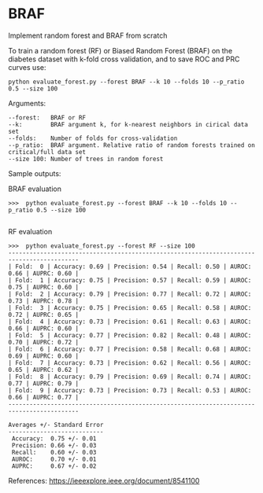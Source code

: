 # BRAF
Implement random forest and BRAF from scratch


To train a random forest (RF) or Biased Random Forest (BRAF) on the diabetes dataset with k-fold cross validation, and to save ROC and PRC curves use:

```python evaluate_forest.py --forest BRAF --k 10 --folds 10 --p_ratio 0.5 --size 100```

Arguments:

```
--forest:   BRAF or RF
--k:        BRAF argument k, for k-nearest neighbors in cirical data set
--folds:    Number of folds for cross-validation
--p_ratio:  BRAF argument. Relative ratio of random forests trained on critical/full data set
--size 100: Number of trees in random forest
```

Sample outputs:

BRAF evaluation
```
>>>  python evaluate_forest.py --forest BRAF --k 10 --folds 10 --p_ratio 0.5 --size 100


```

RF evaluation
```
>>>  python evaluate_forest.py --forest RF --size 100
------------------------------------------------------------------------------------------
| Fold:  0 | Accuracy: 0.69 | Precision: 0.54 | Recall: 0.50 | AUROC: 0.66 | AUPRC: 0.60 |
| Fold:  1 | Accuracy: 0.75 | Precision: 0.57 | Recall: 0.59 | AUROC: 0.75 | AUPRC: 0.60 |
| Fold:  2 | Accuracy: 0.79 | Precision: 0.77 | Recall: 0.72 | AUROC: 0.73 | AUPRC: 0.78 |
| Fold:  3 | Accuracy: 0.75 | Precision: 0.65 | Recall: 0.58 | AUROC: 0.72 | AUPRC: 0.65 |
| Fold:  4 | Accuracy: 0.73 | Precision: 0.61 | Recall: 0.63 | AUROC: 0.66 | AUPRC: 0.60 |
| Fold:  5 | Accuracy: 0.77 | Precision: 0.82 | Recall: 0.48 | AUROC: 0.70 | AUPRC: 0.72 |
| Fold:  6 | Accuracy: 0.77 | Precision: 0.58 | Recall: 0.68 | AUROC: 0.69 | AUPRC: 0.60 |
| Fold:  7 | Accuracy: 0.73 | Precision: 0.62 | Recall: 0.56 | AUROC: 0.65 | AUPRC: 0.62 |
| Fold:  8 | Accuracy: 0.79 | Precision: 0.69 | Recall: 0.74 | AUROC: 0.77 | AUPRC: 0.79 |
| Fold:  9 | Accuracy: 0.73 | Precision: 0.73 | Recall: 0.53 | AUROC: 0.66 | AUPRC: 0.77 |
------------------------------------------------------------------------------------------

Averages +/- Standard Error
---------------------------
 Accuracy:  0.75 +/- 0.01
 Precision: 0.66 +/- 0.03
 Recall:    0.60 +/- 0.03
 AUROC:     0.70 +/- 0.01
 AUPRC:     0.67 +/- 0.02
 ```



References:
https://ieeexplore.ieee.org/document/8541100
